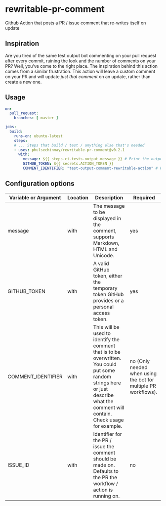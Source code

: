 # rewritable-pr-comment

Github Action that posts a PR / issue comment that re-writes itself on update

## Inspiration

Are you tired of the same test output bot commenting on your pull request after every commit, ruining the look and the number of comments on your PR? Well, you've come to the right place. The inspiration behind this action comes from a similar frustration. This action will leave a custom comment on your PR and will update *just that comment* on an update, rather than create a new one.

## Usage

```yaml
on:
  pull_request:
    branches: [ master ]

jobs:
  build:
    runs-on: ubuntu-latest
    steps:
    # ... Steps that build / test / anything else that's needed
    - uses: phulsechinmay/rewritable-pr-comment@v0.2.1
      with:
        message: ${{ steps.ci-tests.output.message }} # Print the output message from a step that tests something
        GITHUB_TOKEN: ${{ secrets.ACTION_TOKEN }}
        COMMENT_IDENTIFIER: "test-output-comment-rewritable-action" # Put some identifier here that will be unique among comments in the PR
```

## Configuration options

| Variable or Argument  | Location | Description                                                                                                                 | Required |
| --------------------- | -------- | --------------------------------------------------------------------------------------------------------------------------- | -------- |
| message               | with     | The message to be displayed in the comment, supports Markdown, HTML and Unicode.                                      | yes      |
| GITHUB_TOKEN            | with     | A valid GitHub token, either the temporary token GitHub provides or a personal access token.                                | yes    |
| COMMENT_IDENTIFIER | with     | This will be used to identify the comment that is to be overwritten. You could put some random strings here or just describe what the comment will contain. Check usage for example. | no (Only needed when using the bot for multiple PR workflows).        |
| ISSUE_ID | with     | Identifier for the PR / issue the comment should be made on. Defaults to the PR the workflow / action is running on.  | no        |

